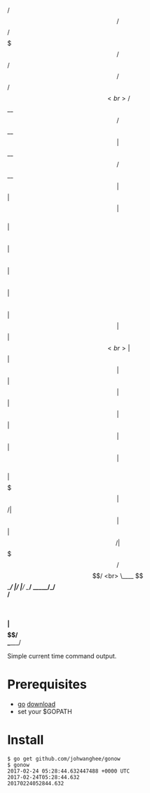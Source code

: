 
  /$$$$$$   /$$$$$$  /$$$$$$$   /$$$$$$  /$$  /$$  /$$ <br>
 /$$__  $$ /$$__  $$| $$__  $$ /$$__  $$| $$ | $$ | $$ <br>
| $$  \ $$| $$  \ $$| $$  \ $$| $$  \ $$| $$ | $$ | $$ <br>
| $$  | $$| $$  | $$| $$  | $$| $$  | $$| $$ | $$ | $$ <br>
|  $$$$$$$|  $$$$$$/| $$  | $$|  $$$$$$/|  $$$$$/$$$$/ <br>
 \____  $$ \______/ |__/  |__/ \______/  \_____/\___/  <br>
 /$$  \ $$ <br>
|  $$$$$$/ <br>
 \______/  <br>

Simple current time command output.

# Prerequisites
- [go](https://golang.org/) [download](https://golang.org/dl/)
- set your $GOPATH

# Install
```Shell
$ go get github.com/johwanghee/gonow
$ gonow
2017-02-24 05:28:44.632447488 +0000 UTC
2017-02-24T05:28:44.632
20170224052844.632
```


